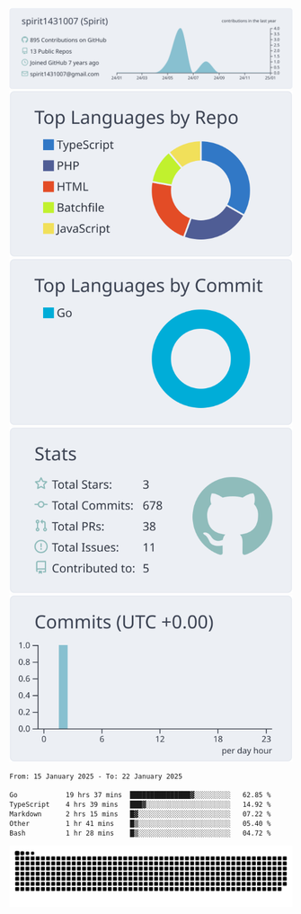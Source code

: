[![](https://raw.githubusercontent.com/spirit1431007/spirit1431007/master/profile-summary-card-output/nord_bright/0-profile-details.svg)](https://git.io/spiritx)
[![](https://raw.githubusercontent.com/spirit1431007/spirit1431007/master/profile-summary-card-output/nord_bright/1-repos-per-language.svg)](https://git.io/spiritx) [![](https://raw.githubusercontent.com/spirit1431007/spirit1431007/master/profile-summary-card-output/nord_bright/2-most-commit-language.svg)](https://git.io/spiritx)
[![](https://raw.githubusercontent.com/spirit1431007/spirit1431007/master/profile-summary-card-output/nord_bright/3-stats.svg)](https://git.io/spiritx) [![](https://raw.githubusercontent.com/spirit1431007/spirit1431007/master/profile-summary-card-output/nord_bright/4-productive-time.svg)](https://git.io/spiritx)

<!--START_SECTION:waka-->

```txt
From: 15 January 2025 - To: 22 January 2025

Go            19 hrs 37 mins  ███████████████▓░░░░░░░░░   62.85 %
TypeScript    4 hrs 39 mins   ███▓░░░░░░░░░░░░░░░░░░░░░   14.92 %
Markdown      2 hrs 15 mins   █▓░░░░░░░░░░░░░░░░░░░░░░░   07.22 %
Other         1 hr 41 mins    █▒░░░░░░░░░░░░░░░░░░░░░░░   05.40 %
Bash          1 hr 28 mins    █▒░░░░░░░░░░░░░░░░░░░░░░░   04.72 %
```

<!--END_SECTION:waka-->

![contribution](https://github.com/spirit1431007/spirit1431007/blob/output/github-contribution-grid-snake.svg)
